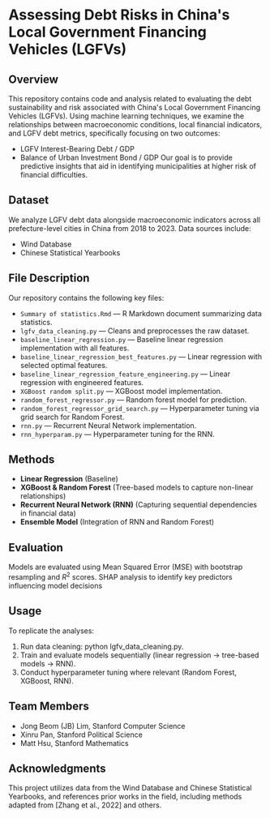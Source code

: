 # Assessing Debt Risks in China's Local Government Financing Vehicles (LGFVs)

## Overview
This repository contains code and analysis related to evaluating the debt sustainability and risk associated with China's Local Government Financing Vehicles (LGFVs). Using machine learning techniques, we examine the relationships between macroeconomic conditions, local financial indicators, and LGFV debt metrics, specifically focusing on two outcomes:
- LGFV Interest-Bearing Debt / GDP
- Balance of Urban Investment Bond / GDP
Our goal is to provide predictive insights that aid in identifying municipalities at higher risk of financial difficulties.

## Dataset

We analyze LGFV debt data alongside macroeconomic indicators across all prefecture-level cities in China from 2018 to 2023. Data sources include:
- Wind Database
- Chinese Statistical Yearbooks

## File Description
Our repository contains the following key files:
- `Summary of statistics.Rmd` — R Markdown document summarizing data statistics.
- `lgfv_data_cleaning.py` — Cleans and preprocesses the raw dataset.
- `baseline_linear_regression.py` — Baseline linear regression implementation with all features.
- `baseline_linear_regression_best_features.py` — Linear regression with selected optimal features.
- `baseline_linear_regression_feature_engineering.py` — Linear regression with engineered features.
- `XGBoost random split.py` — XGBoost model implementation.
- `random_forest_regressor.py` — Random forest model for prediction.
- `random_forest_regressor_grid_search.py` — Hyperparameter tuning via grid search for Random Forest.
- `rnn.py` — Recurrent Neural Network implementation.
- `rnn_hyperparam.py` — Hyperparameter tuning for the RNN.

## Methods
- **Linear Regression** (Baseline)
- **XGBoost & Random Forest** (Tree-based models to capture non-linear relationships)
- **Recurrent Neural Network (RNN)** (Capturing sequential dependencies in financial data)
- **Ensemble Model** (Integration of RNN and Random Forest)

## Evaluation
Models are evaluated using Mean Squared Error (MSE) with bootstrap resampling and $R^2$ scores. SHAP analysis to identify key predictors influencing model decisions

## Usage
To replicate the analyses:
1. Run data cleaning: python lgfv_data_cleaning.py.
2. Train and evaluate models sequentially (linear regression → tree-based models → RNN).
3. Conduct hyperparameter tuning where relevant (Random Forest, XGBoost, RNN).

## Team Members
- Jong Beom (JB) Lim, Stanford Computer Science
- Xinru Pan, Stanford Political Science
- Matt Hsu, Stanford Mathematics

## Acknowledgments
This project utilizes data from the Wind Database and Chinese Statistical Yearbooks, and references prior works in the field, including methods adapted from [Zhang et al., 2022] and others.




